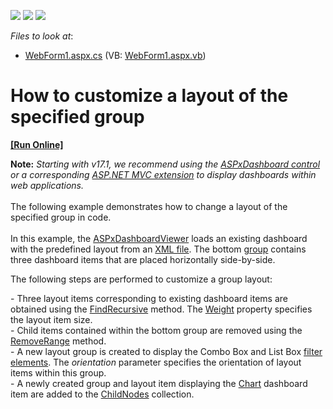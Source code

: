 <!-- default badges list -->
![](https://img.shields.io/endpoint?url=https://codecentral.devexpress.com/api/v1/VersionRange/128580179/14.2.3%2B)
[![](https://img.shields.io/badge/Open_in_DevExpress_Support_Center-FF7200?style=flat-square&logo=DevExpress&logoColor=white)](https://supportcenter.devexpress.com/ticket/details/T206611)
[![](https://img.shields.io/badge/📖_How_to_use_DevExpress_Examples-e9f6fc?style=flat-square)](https://docs.devexpress.com/GeneralInformation/403183)
<!-- default badges end -->
<!-- default file list -->
*Files to look at*:

* [WebForm1.aspx.cs](./CS/Dashboard_UpdateGroupLayout/WebForm1.aspx.cs) (VB: [WebForm1.aspx.vb](./VB/Dashboard_UpdateGroupLayout/WebForm1.aspx.vb))
<!-- default file list end -->
# How to customize a layout of the specified group
<!-- run online -->
**[[Run Online]](https://codecentral.devexpress.com/t206611/)**
<!-- run online end -->


<strong>Note:</strong> <em>Starting with v17.1, we recommend using the <a href="https://documentation.devexpress.com/Dashboard/CustomDocument16976.aspx">ASPxDashboard control</a> or a corresponding <a href="https://documentation.devexpress.com/Dashboard/CustomDocument16977.aspx">ASP.NET MVC extension</a> to display dashboards within web applications.</em><br><br>The following example demonstrates how to change a layout of the specified group in code.<br><br>In this example, the <a href="http://documentation.devexpress.com/#Dashboard/clsDevExpressDashboardWebASPxDashboardViewertopic">ASPxDashboardViewer</a> loads an existing dashboard with the predefined layout from an <a href="http://documentation.devexpress.com/#Dashboard/CustomDocument15405">XML file</a>. The bottom <a href="http://documentation.devexpress.com/#Dashboard/CustomDocument17586">group</a> contains three dashboard items that are placed horizontally side-by-side.<br>
<p>The following steps are performed to customize a group layout:</p>
<p>- Three layout items corresponding to existing dashboard items are obtained using the <a href="http://documentation.devexpress.com/#Dashboard/DevExpressDashboardCommonDashboardLayoutGroup_FindRecursivetopic">FindRecursive</a> method. The <a href="http://documentation.devexpress.com/#Dashboard/DevExpressDashboardCommonDashboardLayoutNode_Weighttopic">Weight</a> property specifies the layout item size.<br>- Child items contained within the bottom group are removed using the <a href="http://documentation.devexpress.com/#CoreLibraries/DevExpressDataAccessNotifyingCollection~T~_RemoveRangetopic">RemoveRange</a> method.<br>- A new layout group is created to display the Combo Box and List Box <a href="http://documentation.devexpress.com/#Dashboard/CustomDocument17659">filter elements</a>. The <em>orientation</em> parameter specifies the orientation of layout items within this group.<br>- A newly created group and layout item displaying the <a href="http://documentation.devexpress.com/#Dashboard/CustomDocument14719">Chart</a> dashboard item are added to the <a href="http://documentation.devexpress.com/#Dashboard/DevExpressDashboardCommonDashboardLayoutGroup_ChildNodestopic">ChildNodes</a> collection.</p>

<br/>


